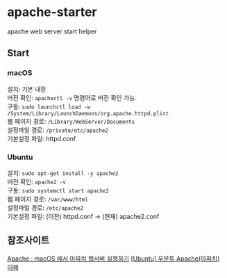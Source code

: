 # apache-starter
apache web server start helper

## Start
### macOS
설치: 기본 내장  
버전 확인: `apachectl -v` 명령어로 버전 확인 가능.  
구동: `sudo launchctl load -w /System/Library/LaunchDaemons/org.apache.httpd.plist`  
웹 페이지 경로: `/Library/WebServer/Documents`  
설정파일 경로: `/private/etc/apache2`  
기본설정 파일: httpd.conf  

### Ubuntu
설치: `sudo apt-get install -y apache2`  
버전 확인: `apache2 -v`  
구동: `sudo systemctl start apache2`  
웹 페이지 경로: `/var/www/html`  
설정파일 경로: `/etc/apache2`  
기본설정 파일: (이전) httpd.conf -> (현재) apache2.conf  

## 참조사이트
[Apache : macOS 에서 아파치 웹서버 실행하기](https://xho95.github.io/macos/apache/webserver/mod_wsgi/2016/10/02/Apache-WebServer.html)
[[Ubuntu] 우분투 Apache(아파치) 이해](https://webdir.tistory.com/196)
